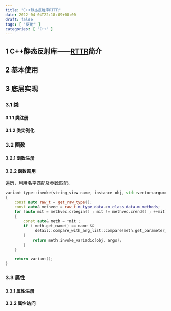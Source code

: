 ```yaml
---
title: "C++静态反射库RTTR"
date: 2022-04-04T22:18:09+08:00
draft: false
tags: [ "反射" ]
categories: [ "C++" ]
---
```


## 1 C++静态反射库——[RTTR](https://github.com/rttrorg/rttr)简介

## 2 基本使用

## 3 底层实现

### 3.1 类

#### 3.1.1 类注册

#### 3.1.2 类实例化

### 3.2 函数

#### 3.2.1 函数注册

#### 3.2.2 函数调用

遍历，利用名字匹配及参数匹配。

```c++
variant type::invoke(string_view name, instance obj, std::vector<argument> args) const
{
    const auto raw_t = get_raw_type();
    const auto& methvec = raw_t.m_type_data->m_class_data.m_methods;
    for (auto mit = methvec.crbegin() ; mit != methvec.crend() ; ++mit)
    {
        const auto& meth = *mit ;
        if ( meth.get_name() == name &&
             detail::compare_with_arg_list::compare(meth.get_parameter_infos(), args))
        {
            return meth.invoke_variadic(obj, args);
        }
    }

    return variant();
}
```

### 3.3 属性

#### 3.3.1 属性注册

#### 3.3.2 属性访问

